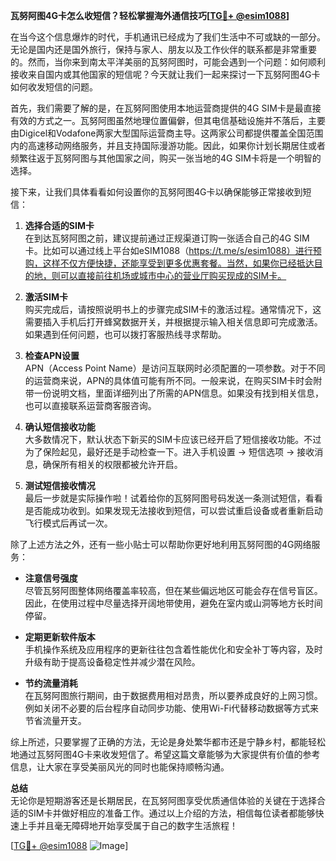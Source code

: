 **瓦努阿图4G卡怎么收短信？轻松掌握海外通信技巧[[TG💪+ @esim1088](https://t.me/s/esim1088)]**

在当今这个信息爆炸的时代，手机通讯已经成为了我们生活中不可或缺的一部分。无论是国内还是国外旅行，保持与家人、朋友以及工作伙伴的联系都是非常重要的。然而，当你来到南太平洋美丽的瓦努阿图时，可能会遇到一个问题：如何顺利接收来自国内或其他国家的短信呢？今天就让我们一起来探讨一下瓦努阿图4G卡如何收发短信的问题。

首先，我们需要了解的是，在瓦努阿图使用本地运营商提供的4G SIM卡是最直接有效的方式之一。瓦努阿图虽然地理位置偏僻，但其电信基础设施并不落后，主要由Digicel和Vodafone两家大型国际运营商主导。这两家公司都提供覆盖全国范围内的高速移动网络服务，并且支持国际漫游功能。因此，如果你计划长期居住或者频繁往返于瓦努阿图与其他国家之间，购买一张当地的4G SIM卡将是一个明智的选择。

接下来，让我们具体看看如何设置你的瓦努阿图4G卡以确保能够正常接收到短信：

1. **选择合适的SIM卡**  
   在到达瓦努阿图之前，建议提前通过正规渠道订购一张适合自己的4G SIM卡。比如可以通过线上平台如eSIM1088（https://t.me/s/esim1088）进行预购，这样不仅方便快捷，还能享受到更多优惠套餐。当然，如果你已经抵达目的地，则可以直接前往机场或城市中心的营业厅购买现成的SIM卡。

2. **激活SIM卡**  
   购买完成后，请按照说明书上的步骤完成SIM卡的激活过程。通常情况下，这需要插入手机后打开蜂窝数据开关，并根据提示输入相关信息即可完成激活。如果遇到任何问题，也可以拨打客服热线寻求帮助。

3. **检查APN设置**  
   APN（Access Point Name）是访问互联网时必须配置的一项参数。对于不同的运营商来说，APN的具体值可能有所不同。一般来说，在购买SIM卡时会附带一份说明文档，里面详细列出了所需的APN信息。如果没有找到相关信息，也可以直接联系运营商客服咨询。

4. **确认短信接收功能**  
   大多数情况下，默认状态下新买的SIM卡应该已经开启了短信接收功能。不过为了保险起见，最好还是手动检查一下。进入手机设置 -> 短信选项 -> 接收消息，确保所有相关的权限都被允许开启。

5. **测试短信接收情况**  
   最后一步就是实际操作啦！试着给你的瓦努阿图号码发送一条测试短信，看看是否能成功收到。如果发现无法接收到短信，可以尝试重启设备或者重新启动飞行模式后再试一次。

除了上述方法之外，还有一些小贴士可以帮助你更好地利用瓦努阿图的4G网络服务：

- **注意信号强度**  
  尽管瓦努阿图整体网络覆盖率较高，但在某些偏远地区可能会存在信号盲区。因此，在使用过程中尽量选择开阔地带使用，避免在室内或山洞等地方长时间停留。

- **定期更新软件版本**  
  手机操作系统及应用程序的更新往往包含着性能优化和安全补丁等内容，及时升级有助于提高设备稳定性并减少潜在风险。

- **节约流量消耗**  
  在瓦努阿图旅行期间，由于数据费用相对昂贵，所以要养成良好的上网习惯。例如关闭不必要的后台程序自动同步功能、使用Wi-Fi代替移动数据等方式来节省流量开支。

综上所述，只要掌握了正确的方法，无论是身处繁华都市还是宁静乡村，都能轻松地通过瓦努阿图4G卡来收发短信了。希望这篇文章能够为大家提供有价值的参考信息，让大家在享受美丽风光的同时也能保持顺畅沟通。

**总结**  
无论你是短期游客还是长期居民，在瓦努阿图享受优质通信体验的关键在于选择合适的SIM卡并做好相应的准备工作。通过以上介绍的方法，相信每位读者都能够快速上手并且毫无障碍地开始享受属于自己的数字生活旅程！

[[TG💪+ @esim1088](https://t.me/s/esim1088) ![Image](https://i.postimg.cc/4NQfJmqS/Snipaste-2025-05-13-00-14-12.png)]
